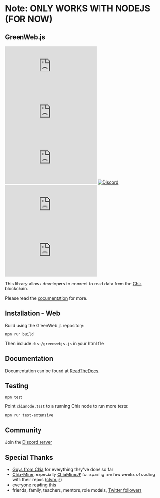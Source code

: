 # Note: ONLY WORKS WITH NODEJS (FOR NOW)

## GreenWeb.js

[![GitHub license](https://badgen.net/github/license/Yakuhito/GreenWeb.js)](https://github.com/Yakuhito/GreenWeb.js/blob/master/LICENSE) [![GitHub commits](https://badgen.net/github/commits/Yakuhito/GreenWeb.js)](https://GitHub.com/Yakuhito/GreenWeb.js/commit/) [![GitHub latest commit](https://badgen.net/github/last-commit/Yakuhito/GreenWeb.js)](https://GitHub.com/Yakuhito/GreenWeb.js/commit/) [![Discord](https://badgen.net/badge/icon/discord?icon=discord&label)](https://discord.gg/yNVNvQyYXn) [![GitHub stars](https://badgen.net/github/stars/Yakuhito/GreenWeb.js)](https://GitHub.com/Yakuhito/GreenWeb.js/stargazers/) [![GitHub watchers](https://badgen.net/github/watchers/Yakuhito/GreenWeb.js)](https://GitHub.com/Yakuhito/GreenWeb.js/watchers/)

This library allows developers to connect to read data from the [Chia](https://www.chia.net/) blockchain.

Please read the [documentation](https://greenwebjs.readthedocs.io) for more.

## Installation - Web

Build using the GreenWeb.js repository:

```
npm run build
```

Then include `dist/greenwebjs.js` in your html file

## Documentation

Documentation can be found at [ReadTheDocs](https://greenwebjs.readthedocs.io).

## Testing 

```
npm test
```

Point `chianode.test` to a running Chia node to run more tests:

```
npm run test-extensive
```

## Community

Join the [Discord server](https://discord.gg/yNVNvQyYXn)

## Special Thanks

* [Guys from Chia](https://www.chia.net/) for everything they've done so far
* [Chia-Mine](https://github.com/Chia-Mine), especially [ChiaMineJP](https://github.com/ChiaMineJP) for sparing me few weeks of coding with their repos ([clvm.js](https://github.com/Chia-Mine/clvm-js))
* everyone reading this
* friends, family, teachers, mentors, role models, [Twitter followers](https://twitter.com/yakuh1t0)